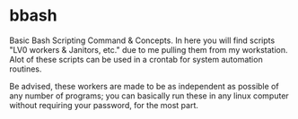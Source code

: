 # bbash
Basic Bash Scripting Command &amp; Concepts.
In here you will find scripts "LV0 workers & Janitors, etc." due to me pulling them from my workstation. Alot of these scripts can be used in a crontab for system automation routines.

Be advised, these workers are made to be as independent as possible of any number of programs; you can basically run these in any linux computer without requiring your password, for the most part.
